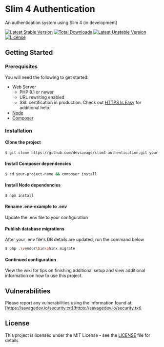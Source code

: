 
# Slim 4 Authentication
An authentication system using Slim 4 (in development)

[![Latest Stable Version](http://poser.pugx.org/devsavage/slim4-authentication/v?format=flat-square)](https://packagist.org/packages/devsavage/slim4-authentication) 
[![Total Downloads](http://poser.pugx.org/devsavage/slim4-authentication/downloads?format=flat-square)](https://packagist.org/packages/devsavage/slim4-authentication) 
[![Latest Unstable Version](http://poser.pugx.org/devsavage/slim4-authentication/v/unstable?format=flat-square)](https://packagist.org/packages/devsavage/slim4-authentication)
[![License](http://poser.pugx.org/devsavage/slim4-authentication/license?format=flat-square)](https://packagist.org/packages/devsavage/slim4-authentication)

## Getting Started
### Prerequisites
You will need the following to get started: 

* Web Server
	* PHP 8.1 or newer
	* URL rewriting enabled
	* SSL certification in production. Check out [HTTPS Is Easy](https://httpsiseasy.com/) for additional help. 
* [Node](https://nodejs.org/)
* [Composer](https://getcomposer.org/)

### Installation
#### Clone the project
```bash
$ git clone https://github.com/devsavage/slim4-authentication.git your-project-name
```
#### Install Composer dependencies
```bash
$ cd your-project-name && composer install
```
#### Install Node dependencies
```bash
$ npm install
```
#### Rename .env-example to .env
Update the .env file to your configuration

#### Publish database migrations
After your .env file's DB details are updated, run the command below
```bash
$ php .\vendor\bin\phinx migrate
```
#### Continued configuration
View the wiki for tips on finishing additional setup and view additional information on how to use this project.

## Vulnerabilities
Please report any vulnerabilities using the information found at: [https://savagedev.io/security.txt](https://savagedev.io/security.txt)

## License
This project is licensed under the MIT License - see the [LICENSE](LICENSE) file for details
